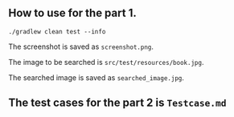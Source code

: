 ## How to use for the part 1.
``./gradlew clean test --info``

The screenshot is saved as `screenshot.png`. 

The image to be searched is `src/test/resources/book.jpg`.

The searched image is saved as `searched_image.jpg`.

## The test cases for the part 2 is `Testcase.md`